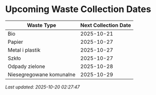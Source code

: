 # Upcoming Waste Collection Dates

| Waste Type | Next Collection Date |
|------------|----------------------|
| Bio | 2025-10-21 |
| Papier | 2025-10-27 |
| Metal i plastik | 2025-10-27 |
| Szkło | 2025-10-27 |
| Odpady zielone | 2025-10-28 |
| Niesegregowane komunalne | 2025-10-29 |


*Last updated: 2025-10-20 02:27:47*
